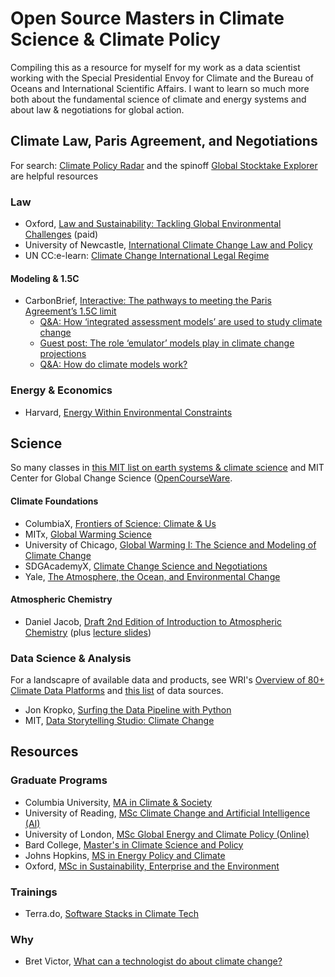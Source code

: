 # Open Source Masters in Climate Science & Climate Policy 

Compiling this as a resource for myself for my work as a data scientist working with the Special Presidential Envoy for Climate and the Bureau of Oceans and International Scientific Affairs. I want to learn so much more both about the fundamental science of climate and energy systems and about law & negotiations for global action. 

## Climate Law, Paris Agreement, and Negotiations

For search: [Climate Policy Radar](https://app.climatepolicyradar.org/) and the spinoff [Global Stocktake Explorer](https://gst1.org/) are helpful resources 

### Law 
- Oxford, [Law and Sustainability: Tackling Global Environmental Challenges](https://onlinecourses.smithschool.ox.ac.uk/courses/law-and-sustainability/?utm_source=google&utm_medium=cpc&utm_campaign=OXU-GG-SN-NB-C-SUS-NDC-SUST-PR-10232023-C02-MMT-NSP-NSP-NSP&gclsrc=ds) (paid)
- University of Newcastle, [International Climate Change Law and Policy](https://www.newcastle.edu.au/study/online-learning/international-climate-change-law-and-policy#)
- UN CC:e-learn: [Climate Change International Legal Regime](https://unccelearn.org/course/view.php?id=68&page=overview)

#### Modeling & 1.5C 
- CarbonBrief, [Interactive: The pathways to meeting the Paris Agreement’s 1.5C limit](https://interactive.carbonbrief.org/one-point-five-pathways/index.html)
  - [Q&A: How ‘integrated assessment models’ are used to study climate change](https://www.carbonbrief.org/qa-how-integrated-assessment-models-are-used-to-study-climate-change/)
  - [Guest post: The role ‘emulator’ models play in climate change projections](https://www.carbonbrief.org/guest-post-the-role-emulator-models-play-in-climate-change-projections/)
  - [Q&A: How do climate models work?](https://www.carbonbrief.org/qa-how-do-climate-models-work/)

### Energy & Economics
- Harvard, [Energy Within Environmental Constraints](https://pll.harvard.edu/course/energy-within-environmental-constraints)

## Science 

So many classes in [this MIT list on earth systems & climate science](https://ocw.mit.edu/course-lists/environment-earth-systems-and-climate-science-5/) and MIT Center for Global Change Science ([OpenCourseWare](https://cgcs.mit.edu/education-outreach/mit-opencourseware).


#### Climate Foundations 
- ColumbiaX, [Frontiers of Science: Climate & Us](https://www.edx.org/learn/climate-change/columbia-university-frontiers-of-science-climate-us)
- MITx, [Global Warming Science](https://www.edx.org/learn/global-warming/massachusetts-institute-of-technology-global-warming-science)
- University of Chicago, [Global Warming I: The Science and Modeling of Climate Change](https://www.coursera.org/learn/global-warming)
- SDGAcademyX, [Climate Change Science and Negotiations](https://www.edx.org/learn/climate-change/sdg-academy-climate-change-science-and-negotiations)
- Yale, [The Atmosphere, the Ocean, and Environmental Change](https://www.coursearena.io/course/the-atmosphere-the-ocean-and-environmental-change-by-yale-university)

#### Atmospheric Chemistry 
- Daniel Jacob, [Draft 2nd Edition of Introduction to Atmospheric Chemistry](https://acmg.seas.harvard.edu/education/2nd-edition) (plus [lecture slides](https://acmg.seas.harvard.edu/education#slides))


### Data Science & Analysis 

For a landscapre of available data and products, see WRI's [Overview of 80+ Climate Data Platforms](https://www.wri.org/data/overview-80-climate-data-platforms) and [this list](https://github.com/charlottemcclintock/climatemasters/blob/main/data.md) of data sources.

- Jon Kropko, [Surfing the Data Pipeline with Python](https://jkropko.github.io/surfing-the-data-pipeline/intro.html)
- MIT, [Data Storytelling Studio: Climate Change](https://ocw.mit.edu/courses/cms-631-data-storytelling-studio-climate-change-spring-2017/)


## Resources 

### Graduate Programs
- Columbia University, [MA in Climate & Society](https://climatesociety.ei.columbia.edu/)
- University of Reading, [MSc Climate Change and Artificial Intelligence (AI)](https://www.reading.ac.uk/ready-to-study/study/subject-area/meteorology-and-climate-pg/msc-climate-change-and-artificial-intelligence)
- University of London, [MSc Global Energy and Climate Policy (Online)](https://www.soas.ac.uk/study/find-course/msc-global-energy-and-climate-policy-online)
- Bard College, [Master's in Climate Science and Policy](https://gps.bard.edu/academics/ms-in-climate-science-and-policy)
- Johns Hopkins, [MS in Energy Policy and Climate](https://advanced.jhu.edu/academics/graduate/ms-energy-policy-climate/)
- Oxford, [MSc in Sustainability, Enterprise and the Environment](https://www.ox.ac.uk/admissions/graduate/courses/msc-sustainability-enterprise-environment)


### Trainings
- Terra.do, [Software Stacks in Climate Tech](https://www.terra.do/climate-education/cohort-courses/software-stacks-in-climate-tech/?utm_source=drip&utm_medium=email&utm_campaign=Marketing+Email+-+Nov+29th&utm_source=drip&utm_medium=email&utm_campaign=Climate+Switch+-+Dec+7th)

### Why
- Bret Victor, [What can a technologist do about climate change?](http://worrydream.com/ClimateChange/)
